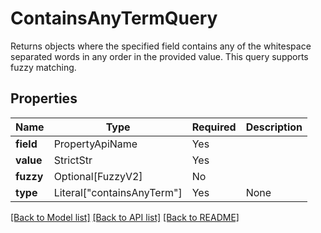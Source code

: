 # ContainsAnyTermQuery

Returns objects where the specified field contains any of the whitespace separated words in any 
order in the provided value. This query supports fuzzy matching.


## Properties
| Name | Type | Required | Description |
| ------------ | ------------- | ------------- | ------------- |
**field** | PropertyApiName | Yes |  |
**value** | StrictStr | Yes |  |
**fuzzy** | Optional[FuzzyV2] | No |  |
**type** | Literal["containsAnyTerm"] | Yes | None |


[[Back to Model list]](../../README.md#documentation-for-models) [[Back to API list]](../../README.md#documentation-for-api-endpoints) [[Back to README]](../../README.md)
